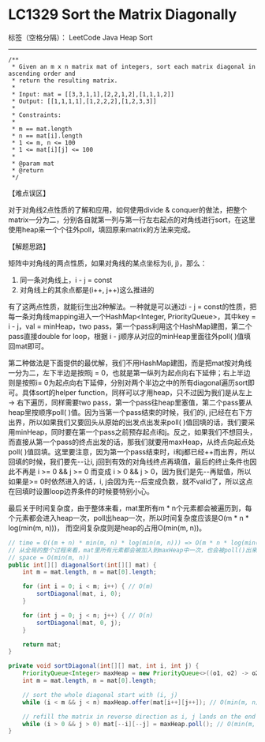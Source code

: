 # LC1329 Sort the Matrix Diagonally

标签（空格分隔）： LeetCode Java Heap Sort

---
    /**
     * Given an m x n matrix mat of integers, sort each matrix diagonal in ascending order and
     * return the resulting matrix.
     *
     * Input: mat = [[3,3,1,1],[2,2,1,2],[1,1,1,2]]
     * Output: [[1,1,1,1],[1,2,2,2],[1,2,3,3]]
     *
     * Constraints:
     *
     * m == mat.length
     * n == mat[i].length
     * 1 <= m, n <= 100
     * 1 <= mat[i][j] <= 100
     *
     * @param mat
     * @return
     */
     
【难点误区】

对于对角线2点性质的了解和应用，如何使用divide & conquer的做法，把整个matrix一分为二，分别各自就第一列与第一行左右起点的对角线进行sort，在这里使用heap来一个个往外poll，填回原来matrix的方法来完成。

【解题思路】

矩阵中对角线的两点性质，如果对角线的某点坐标为(i, j)，那么：

1. 同一条对角线上，i - j = const 
2. 对角线上的其余点都是(i++, j++)这么推进的

有了这两点性质，就能衍生出2种解法。一种就是可以通过i - j = const的性质，把每一条对角线mapping进入一个HashMap<Integer, PriorityQueue<Integer>>，其中key = i - j，val = minHeap，two pass，第一个pass利用这个HashMap建图，第二个pass直接double for loop，根据 i - j顺序从对应的minHeap里面往外poll( )值填回mat即可。

第二种做法是下面提供的最优解，我们不用HashMap建图，而是把mat按对角线一分为二，左下半边是按照j = 0，也就是第一纵列为起点向右下延伸；右上半边则是按照i= 0为起点向右下延伸，分别对两个半边之中的所有diagonal遍历sort即可。具体sort的helper function，同样可以才用heap，只不过因为我们是从左上 -> 右下遍历，同样需要two pass，第一个pass往heap里塞值，第二个pass要从heap里按顺序poll( )值。因为当第一个pass结束的时候，我们的i, j已经在右下方出界，所以如果我们又要回头从原始的出发点出发来poll( )值回填的话，我们要采用minHeap，同时要在第一个pass之前预存起点i和j。反之，如果我们不想回头，而直接从第一个pass的终点出发的话，那我们就要用maxHeap，从终点向起点处poll( )值回填。这里要注意，因为第一个pass结束时，i和j都已经++而出界，所以回填的时候，我们要先--让i, j回到有效的对角线终点再填值，最后的终止条件也因此不再是 i >= 0 && j >= 0 而变成 i > 0 && j > 0，因为我们是先--再赋值，所以如果是>= 0时依然进入的话，i, j会因为先--后变成负数，就不valid了，所以这点在回填时设置loop边界条件的时候要特别小心。

最后关于时间复杂度，由于整体来看，mat里所有m * n个元素都会被遍历到，每个元素都会进入heap一次，poll出heap一次，所以时间复杂度应该是O(m * n * log(min(m, n)))， 而空间复杂度则是heap的占用O(min(m, n))。


```java     
// time = O((m + n) * min(m, n) * log(min(m, n))) => O(m * n * log(min(m, n)))
// 从全局的整个过程来看，mat里所有元素都会被加入到maxHeap中一次，也会被poll()出来填回去一次，所以整体上是m * n个元素被heap操作2次
// space = O(min(m, n))
public int[][] diagonalSort(int[][] mat) {
    int m = mat.length, n = mat[0].length;

    for (int i = 0; i < m; i++) { // O(m)
        sortDiagonal(mat, i, 0);
    }

    for (int j = 0; j < n; j++) { // O(n)
        sortDiagonal(mat, 0, j);
    }

    return mat;
}

private void sortDiagonal(int[][] mat, int i, int j) {
    PriorityQueue<Integer> maxHeap = new PriorityQueue<>((o1, o2) -> o2 - o1);
    int m = mat.length, n = mat[0].length;

    // sort the whole diagonal start with (i, j)
    while (i < m && j < n) maxHeap.offer(mat[i++][j++]); // O(min(m, n) * log(min(m, n)))

    // refill the matrix in reverse direction as i, j lands on the end of the diagonal in last step
    while (i > 0 && j > 0) mat[--i][--j] = maxHeap.poll(); // O(min(m, n) * log(min(m, n)))
}
```

